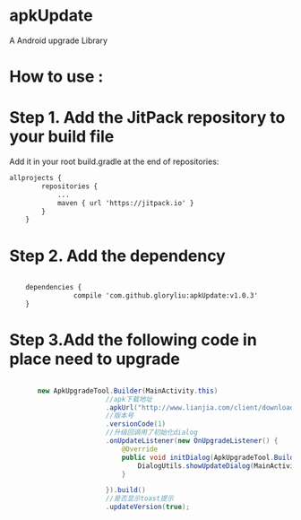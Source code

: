 # apkUpdate
A Android upgrade Library
# How to use :
# Step 1. Add the JitPack repository to your build file
Add it in your root build.gradle at the end of repositories:
```xml
allprojects {
		repositories {
			...
			maven { url 'https://jitpack.io' }
		}
	}
```
# Step 2. Add the dependency
```xml

	dependencies {
    	        compile 'com.github.gloryliu:apkUpdate:v1.0.3'
    }

```
# Step 3.Add the following code in place need to upgrade
```java

       new ApkUpgradeTool.Builder(MainActivity.this)
                        //apk下载地址
                        .apkUrl("http://www.lianjia.com/client/download?ua=android&channel=homelink")
                        //版本号
                        .versionCode(1)
                        //升级回调用了初始化dialog
                        .onUpdateListener(new OnUpgradeListener() {
                            @Override
                            public void initDialog(ApkUpgradeTool.Builder builder) {
                                DialogUtils.showUpdateDialog(MainActivity.this, builder);
                            }

                        }).build()
                        //是否显示toast提示
                        .updateVersion(true);

```
